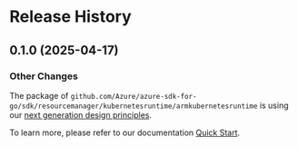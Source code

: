 # Release History

## 0.1.0 (2025-04-17)
### Other Changes

The package of `github.com/Azure/azure-sdk-for-go/sdk/resourcemanager/kubernetesruntime/armkubernetesruntime` is using our [next generation design principles](https://azure.github.io/azure-sdk/general_introduction.html).

To learn more, please refer to our documentation [Quick Start](https://aka.ms/azsdk/go/mgmt).